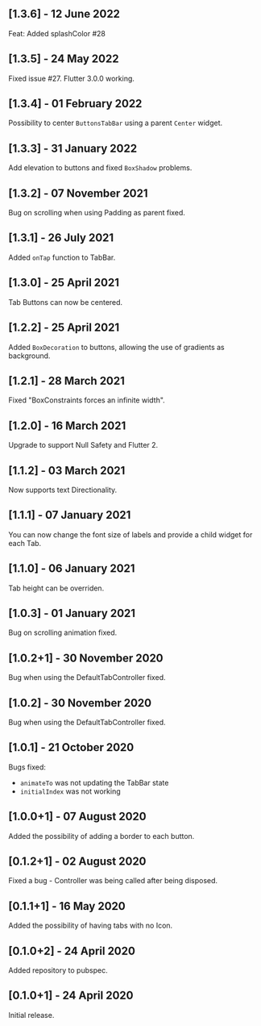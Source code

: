 ## [1.3.6] - 12 June 2022

Feat: Added splashColor #28

## [1.3.5] - 24 May 2022

Fixed issue #27. Flutter 3.0.0 working.

## [1.3.4] - 01 February 2022

Possibility to center `ButtonsTabBar` using a parent `Center` widget.

## [1.3.3] - 31 January 2022

Add elevation to buttons and fixed `BoxShadow` problems.

## [1.3.2] - 07 November 2021

Bug on scrolling when using Padding as parent fixed.

## [1.3.1] - 26 July 2021

Added `onTap` function to TabBar.

## [1.3.0] - 25 April 2021

Tab Buttons can now be centered.

## [1.2.2] - 25 April 2021

Added `BoxDecoration` to buttons, allowing the use of gradients as background.

## [1.2.1] - 28 March 2021

Fixed "BoxConstraints forces an infinite width".

## [1.2.0] - 16 March 2021

Upgrade to support Null Safety and Flutter 2.

## [1.1.2] - 03 March 2021

Now supports text Directionality.

## [1.1.1] - 07 January 2021

You can now change the font size of labels and provide a child widget for each Tab.

## [1.1.0] - 06 January 2021

Tab height can be overriden.

## [1.0.3] - 01 January 2021

Bug on scrolling animation fixed.

## [1.0.2+1] - 30 November 2020

Bug when using the DefaultTabController fixed.

## [1.0.2] - 30 November 2020

Bug when using the DefaultTabController fixed.

## [1.0.1] - 21 October 2020

Bugs fixed:

- `animateTo` was not updating the TabBar state
- `initialIndex` was not working

## [1.0.0+1] - 07 August 2020

Added the possibility of adding a border to each button.

## [0.1.2+1] - 02 August 2020

Fixed a bug - Controller was being called after being disposed.

## [0.1.1+1] - 16 May 2020

Added the possibility of having tabs with no Icon.

## [0.1.0+2] - 24 April 2020

Added repository to pubspec.

## [0.1.0+1] - 24 April 2020

Initial release.
